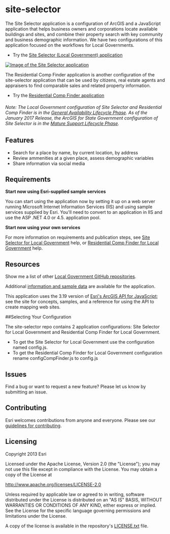 site-selector
==============

The Site Selector application is a configuration of ArcGIS and a JavaScript application that helps business owners and corporations locate available buildings and sites, and combine their property search with key community and business demographic information. We have two configurations of this application focused on the workflows for Local Governments.

* Try the [Site Selector (Local Government) application](http://links.esri.com/localgovernment/tryit/SiteSelector)

[![Image of the Site Selector application](site-selector.png "Site Selector application")](http://links.esri.com/localgovernment/tryit/SiteSelector)

The Residential Comp Finder application is another configuration of the site-selector application that can be used by citizens, real estate agents and appraisers to find comparable sales and related property information.

* Try the [Residential Comp Finder application](http://links.esri.com/localgovernment/tryit/ResidentialCompFinder/)

###### Note: The Local Government configuration of Site Selector and Residential Comp Finder is in the [General Availability Lifecycle Phase](http://links.esri.com/Support/ProductLifeCycle). As of the January 2017 Release, the ArcGIS for State Government configuration of Site Selector is in the [Mature Support Lifecycle Phase](http://links.esri.com/Support/ProductLifeCycle).

## Features

* Search for a place by name, by current location, by address
* Review ammenities at a given place, assess demographic  variables
* Share information via social media

## Requirements

**Start now using Esri-supplied sample services**

You can start using the application now by setting it up on a web server running Microsoft Internet Information Services (IIS) and using sample services supplied by Esri.
You'll need to convert to an application in IIS and use the ASP .NET 4.0 or 4.5. application pool.

**Start now using your own services**

For more information on requirements and publication steps, see [Site Selector for Local Government](http://links.esri.com/localgovernment/help/SiteSelector) help, or [Residential Comp Finder for Local Government](http://links.esri.com/localgovernment/help/ResidentialCompFinder) help.

## Resources

Show me a list of other [Local Government GitHub repositories](http://esri.github.io/#Local-Government).

Additional [information and sample data](http://links.esri.com/localgovernment/help/SiteSelector)
are available for the application.

This application uses the 3.19 version of
[Esri's ArcGIS API for JavaScript](http://help.arcgis.com/en/webapi/javascript/arcgis/);
see the site for concepts, samples, and a reference for using the API to create mapping web sites.

##Selecting Your Configuration

The site-selector repo contains 2 application configurations: Site Selector for Local Government and Residential Comp Finder for Local Government.

* To get the Site Selector for Local Government use the configuration named config.js.
* To get the Residential Comp Finder for Local Government configuration rename configCompFinder.js to config.js

## Issues

Find a bug or want to request a new feature?  Please let us know by submitting an issue.

## Contributing

Esri welcomes contributions from anyone and everyone.
Please see our [guidelines for contributing](https://github.com/esri/contributing).

## Licensing

Copyright 2013 Esri

Licensed under the Apache License, Version 2.0 (the "License");
you may not use this file except in compliance with the License.
You may obtain a copy of the License at

   http://www.apache.org/licenses/LICENSE-2.0

Unless required by applicable law or agreed to in writing, software
distributed under the License is distributed on an "AS IS" BASIS,
WITHOUT WARRANTIES OR CONDITIONS OF ANY KIND, either express or implied.
See the License for the specific language governing permissions and
limitations under the License.

A copy of the license is available in the repository's
[LICENSE.txt](https://raw.github.com/Esri/site-selector/master/LICENSE.txt) file.
